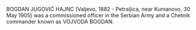 BOGDAN JUGOVIĆ HAJNC (Valjevo, 1882 - Petraljica, near Kumanovo, 30 May 1905) was a commissioned officer in the Serbian Army and a Chetnik commander known as VOJVODA BOGDAN.
